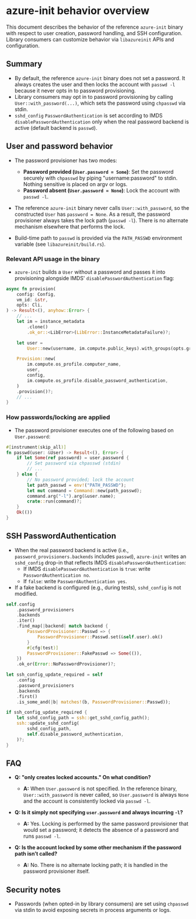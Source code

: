 # azure-init behavior overview

This document describes the behavior of the reference `azure-init` binary with respect to user creation, password handling, and SSH configuration. Library consumers can customize behavior via `libazureinit` APIs and configuration.

## Summary

- By default, the reference `azure-init` binary does not set a password. It always creates the user and then locks the account with `passwd -l` because it never opts in to password provisioning.
- Library consumers may opt in to password provisioning by calling `User::with_password(...)`, which sets the password using `chpasswd` via stdin.
- `sshd_config` `PasswordAuthentication` is set according to IMDS `disablePasswordAuthentication` only when the real password backend is active (default backend is `passwd`).

## User and password behavior

- The password provisioner has two modes:
  - **Password provided (`User.password = Some`)**: Set the password securely with `chpasswd` by piping "username:password" to stdin. Nothing sensitive is placed on argv or logs.
  - **Password absent (`User.password = None`)**: Lock the account with `passwd -l`.

- The reference `azure-init` binary never calls `User::with_password`, so the constructed `User` has `password = None`. As a result, the password provisioner always takes the lock path (`passwd -l`). There is no alternate mechanism elsewhere that performs the lock.

- Build-time path to `passwd` is provided via the `PATH_PASSWD` environment variable (see `libazureinit/build.rs`).

### Relevant API usage in the binary

- `azure-init` builds a `User` without a password and passes it into provisioning alongside IMDS' `disablePasswordAuthentication` flag:

```356:448:src/main.rs
async fn provision(
    config: Config,
    vm_id: &str,
    opts: Cli,
) -> Result<(), anyhow::Error> {
    // ...
    let im = instance_metadata
        .clone()
        .ok_or::<LibError>(LibError::InstanceMetadataFailure)?;

    let user =
        User::new(username, im.compute.public_keys).with_groups(opts.groups);

    Provision::new(
        im.compute.os_profile.computer_name,
        user,
        config,
        im.compute.os_profile.disable_password_authentication,
    )
    .provision()?;
    // ...
}
```

### How passwords/locking are applied

- The password provisioner executes one of the following based on `User.password`:

```49:96:libazureinit/src/provision/password.rs
#[instrument(skip_all)]
fn passwd(user: &User) -> Result<(), Error> {
    if let Some(ref password) = user.password {
        // Set password via chpasswd (stdin)
        // ...
    } else {
        // No password provided; lock the account
        let path_passwd = env!("PATH_PASSWD");
        let mut command = Command::new(path_passwd);
        command.arg("-l").arg(&user.name);
        crate::run(command)?;
    }
    Ok(())
}
```

## SSH PasswordAuthentication

- When the real password backend is active (i.e., `password_provisioners.backends` includes `passwd`), `azure-init` writes an `sshd_config` drop-in that reflects IMDS `disablePasswordAuthentication`:
  - If IMDS `disablePasswordAuthentication` is `true`: write `PasswordAuthentication no`.
  - If `false`: write `PasswordAuthentication yes`.
- If a fake backend is configured (e.g., during tests), `sshd_config` is not modified.

```78:113:libazureinit/src/provision/mod.rs
self.config
    .password_provisioners
    .backends
    .iter()
    .find_map(|backend| match backend {
        PasswordProvisioner::Passwd => {
            PasswordProvisioner::Passwd.set(&self.user).ok()
        }
        #[cfg(test)]
        PasswordProvisioner::FakePasswd => Some(()),
    })
    .ok_or(Error::NoPasswordProvisioner)?;

let ssh_config_update_required = self
    .config
    .password_provisioners
    .backends
    .first()
    .is_some_and(|b| matches!(b, PasswordProvisioner::Passwd));

if ssh_config_update_required {
    let sshd_config_path = ssh::get_sshd_config_path();
    ssh::update_sshd_config(
        sshd_config_path,
        self.disable_password_authentication,
    )?;
}
```

## FAQ

- **Q: "only creates locked accounts." On what condition?**
  - **A:** When `User.password` is not specified. In the reference binary, `User::with_password` is never called, so `User.password` is always `None` and the account is consistently locked via `passwd -l`.

- **Q: Is it simply not specifying `user.password` and always incurring `-l`?**
  - **A:** Yes. Locking is performed by the same password provisioner that would set a password; it detects the absence of a password and runs `passwd -l`.

- **Q: Is the account locked by some other mechanism if the password path isn’t called?**
  - **A:** No. There is no alternate locking path; it is handled in the password provisioner itself.

## Security notes

- Passwords (when opted-in by library consumers) are set using `chpasswd` via stdin to avoid exposing secrets in process arguments or logs. 